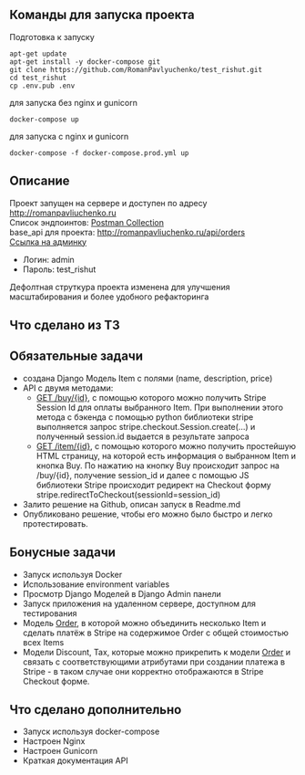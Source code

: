 ##  Команды для запуска проекта
Подготовка к запуску
```
apt-get update
apt-get install -y docker-compose git
git clone https://github.com/RomanPavlyuchenko/test_rishut.git
cd test_rishut
cp .env.pub .env
```
для запуска без nginx и gunicorn
```
docker-compose up
```
для запуска с nginx и gunicorn
```
docker-compose -f docker-compose.prod.yml up
```



## Описание
Проект запущен на сервере и доступен по адресу <http://romanpavliuchenko.ru>  
Список эндпоинтов: [Postman Collection](https://elements.getpostman.com/redirect?entityId=10861528-9bf9e586-3ea7-4abb-bbb6-9b426ff3582b&entityType=collection)  
base_api для проекта: http://romanpavliuchenko.ru/api/orders  
[Ссылка на админку](http://romanpavliuchenko.ru/admin)   
- Логин: admin
- Пароль: test_rishut

Дефолтная струткура проекта изменена для улучшения масштабирования и более удобного рефакторинга  
## Что сделано из ТЗ
## Обязательные задачи
- создана Django Модель Item с полями (name, description, price)
- API с двумя методами:
    - [GET /buy/{id}](http://romanpavliuchenko.ru/api/orders/items/buy/1/), c помощью которого можно получить Stripe Session Id для оплаты выбранного Item. При выполнении этого метода c бэкенда с помощью python библиотеки stripe выполняется запрос stripe.checkout.Session.create(...) и полученный session.id выдается в результате запроса
    - [GET /item/{id}](http://romanpavliuchenko.ru/api/orders/items/item/1/), c помощью которого можно получить простейшую HTML страницу, на которой есть информация о выбранном Item и кнопка Buy. По нажатию на кнопку Buy происходит запрос на /buy/{id}, получение session_id и далее  с помощью JS библиотеки Stripe происходит редирект на Checkout форму stripe.redirectToCheckout(sessionId=session_id)
- Залито решение на Github, описан запуск в Readme.md
- Опубликовано решение, чтобы его можно было быстро и легко протестировать. 
## Бонусные задачи
- Запуск используя Docker
- Использование environment variables
- Просмотр Django Моделей в Django Admin панели
- Запуск приложения на удаленном сервере, доступном для тестирования
- Модель [Order](http://romanpavliuchenko.ru/api/orders/orders/), в которой можно объединить несколько Item и сделать платёж в Stripe на содержимое Order c общей стоимостью всех Items
- Модели Discount, Tax, которые можно прикрепить к модели [Order](http://romanpavliuchenko.ru/api/orders/orders/pay/1/) и связать с соответствующими атрибутами при создании платежа в Stripe - в таком случае они корректно отображаются в Stripe Checkout форме. 

## Что сделано дополнительно
- Запуск используя docker-compose
- Настроен Nginx
- Настроен Gunicorn
- Краткая документация API

